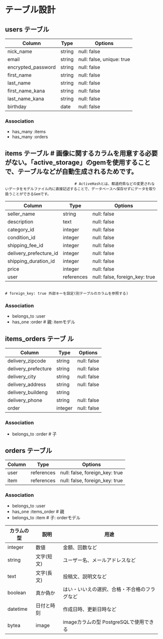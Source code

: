 # テーブル設計

## users テーブル

| Column               | Type       | Options                        |
| -------------------- | ---------- | ------------------------------ |
| nick_name            | string     | null: false                    |   # null: false: カラムが空の状態では保存できない
| email                | string     | null: false, unique: true      |   # unique: true 一意性のみ許可(同じ値は保存できない)
| encrypted_password   | string     | null: false                    |   # encrypted_password ユーザー登録時などに入力するパスワードの意味
| first_name           | string     | null: false                    |   # encryptedは「暗号化された」という意味
| last_name            | string     | null: false                    |
| first_name_kana      | string     | null: false                    |
| last_name_kana       | string     | null: false                    |
| birthday             | date       | null: false                    |

### Association

- has_many :items
- has_many :orders  
     
## items テーブル                                                     # 画像に関するカラムを用意する必要がない。「active_storage」のgemを使用することで、テーブルなどが自動生成されるためです。 
                                    # ActiveHashとは、都道府県などの変更されないデータをモデルファイル内に直接記述することで、データベースへ保存せずにデータを取り扱うことができるGemです。
| Column                 | Type       | Options                        |
| ---------------------- | ---------- | -------------------------------|
| seller_name            | string     | null: false                    |
| description            | text       | null: false                    |
| category_id            | integer    | null: false                    | # Active Hashを利用する場合は、各種情報に対応するモデルを作成する。categoryモデル
| condition_id           | integer    | null: false                    | # conditionモデル
| shipping_fee_id        | integer    | null: false                    | # shipping_feeモデル
| delivery_prefecture_id | integer    | null: false                    | # 都道府県
| shipping_duration_id   | integer    | null: false                    |
| price                  | integer    | null: false                    |
| user                   | references | null: false, foreign_key: true |  # references 他テーブルから情報を参照する際に用いる型です。userと記載するとuser_idというカラムが生成されます。 
                                                                          # foreign_key: true 外部キーを設定(別テーブルのカラムを参照する)
### Association  
  
- belongs_to :user  
- has_one :order                # 親: itemモデル
     
## items_orders テーブ  ル 
     
| Column                 | Type       | Options                        |
| ---------------------- | ---------- | -------------------------------|
| delivery_zipcode       | string     | null: false                    |
| delivery_prefecture    | string     | null: false                    |  # 都道府県
| delivery_city          | string     | null: false                    |
| delivery_address       | string     | null: false                    |
| delivery_buildeng      | string     |                                |  # 建物名は入力任意項目のためNOT NULL制約はかけない
| delivery_phone         | string     | null: false                    |
| order                  | integer    | null: false                    |  
     
### Association  
  
- belongs_to :order          # 子
  
## orders テーブル     
     
| Column                 | Type       | Options                        |
| ---------------------- | ---------- | -------------------------------|
| user                   | references | null: false, foreign_key: true |
| item                   | references | null: false, foreign_key: true |
  
### Association  
  
- belongs_to :user  
- has_one :items_order       # 親
- belongs_to :item           # 子: orderモデル
  
  
    
    
  
| カラムの型             | 説明       | 用途                                  |      
| -------------------  | ---------- | -------------------------------------|           
| integer              | 数値        | 金額、回数など                         |      
| string               | 文字(短文)  | ユーザー名、メールアドレスなど            |
| text                 | 文字(長文)  | 投稿文、説明文など                      |
| boolean              | 真か偽か    | はい・いいえの選択、合格・不合格のフラグなど |
| datetime             | 日付と時刻   | 作成日時、更新日時など                  | 
| bytea                | image      | imageカラムの型 PostgreSQLで使用できる   |